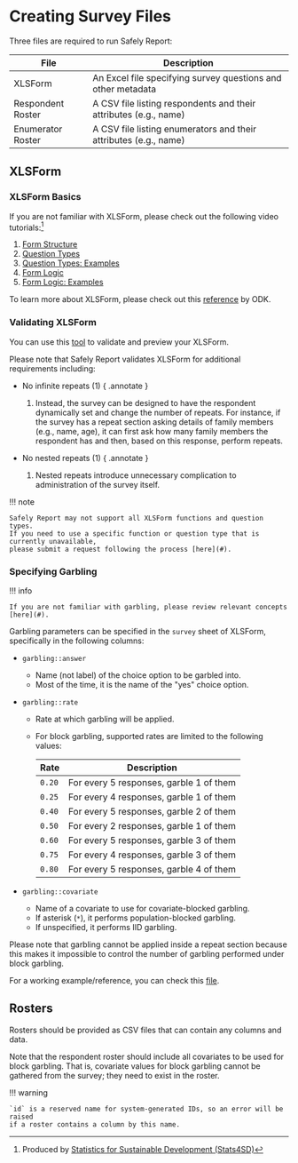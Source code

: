 # Creating Survey Files

Three files are required to run Safely Report:

| File                | Description                                                        |
| ------------------- | ------------------------------------------------------------------ |
| XLSForm             | An Excel file specifying survey questions and other metadata       |
| Respondent Roster   | A CSV file listing respondents and their attributes (e.g., name)   |
| Enumerator Roster   | A CSV file listing enumerators and their attributes (e.g., name)   |

## XLSForm

### XLSForm Basics

If you are not familiar with XLSForm, please check out the following video tutorials:[^1]

1. [Form Structure](https://youtu.be/V_IAzwoXwyk?si=rgQwu_OmybwzhRPH)
2. [Question Types](https://youtu.be/YSTaKmtkFBw?si=NvYKJCYPLLVeEvby)
3. [Question Types: Examples](https://youtu.be/92Tyurcntwg?si=GmmunmD8U5wTHdZ9)
4. [Form Logic](https://youtu.be/d8q0XtxT0Uk?si=AacqbrjU5jEYDB_P)
5. [Form Logic: Examples](https://youtu.be/91G8z0ggOBM?si=UaHaLrs627tBsa7D)

To learn more about XLSForm, please check out this [reference](https://docs.getodk.org/xlsform/) by ODK.

### Validating XLSForm

You can use this [tool](https://getodk.org/xlsform/) to validate and preview your XLSForm.

Please note that Safely Report validates XLSForm for additional requirements including:

- No infinite repeats (1)
    { .annotate }

    1.  Instead, the survey can be designed to have the respondent dynamically set and change
        the number of repeats. For instance, if the survey has a repeat section asking details
        of family members (e.g., name, age), it can first ask how many family members
        the respondent has and then, based on this response, perform repeats.

- No nested repeats (1)
    { .annotate }

    1.  Nested repeats introduce unnecessary complication to administration of the survey itself.

!!! note

    Safely Report may not support all XLSForm functions and question types.
    If you need to use a specific function or question type that is currently unavailable,
    please submit a request following the process [here](#).

### Specifying Garbling

!!! info

    If you are not familiar with garbling, please review relevant concepts [here](#).

Garbling parameters can be specified in the `survey` sheet of XLSForm, specifically in the following columns:

- `garbling::answer`
    - Name (not label) of the choice option to be garbled into.
    - Most of the time, it is the name of the "yes" choice option.

- `garbling::rate`
    - Rate at which garbling will be applied.
    - For block garbling, supported rates are limited to the following values:

        | Rate   | Description                               |
        | ------ | ----------------------------------------- |
        | `0.20` | For every 5 responses, garble 1 of them   |
        | `0.25` | For every 4 responses, garble 1 of them   |
        | `0.40` | For every 5 responses, garble 2 of them   |
        | `0.50` | For every 2 responses, garble 1 of them   |
        | `0.60` | For every 5 responses, garble 3 of them   |
        | `0.75` | For every 4 responses, garble 3 of them   |
        | `0.80` | For every 5 responses, garble 4 of them   |

- `garbling::covariate`
    - Name of a covariate to use for covariate-blocked garbling.
    - If asterisk (`*`), it performs population-blocked garbling.
    - If unspecified, it performs IID garbling.

Please note that garbling cannot be applied inside a repeat section because this makes it
impossible to control the number of garbling performed under block garbling.

For a working example/reference, you can check this
[file](https://github.com/princeton-ddss/safely-report/raw/dev/tests/data/stats4sd_example_xlsform_adapted.xlsx).

## Rosters

Rosters should be provided as CSV files that can contain any columns and data.

Note that the respondent roster should include all covariates to be used for block garbling.
That is, covariate values for block garbling cannot be gathered from the survey;
they need to exist in the roster.

!!! warning

    `id` is a reserved name for system-generated IDs, so an error will be raised
    if a roster contains a column by this name.

[^1]: Produced by [Statistics for Sustainable Development (Stats4SD)](https://stats4sd.org/collections/29)
